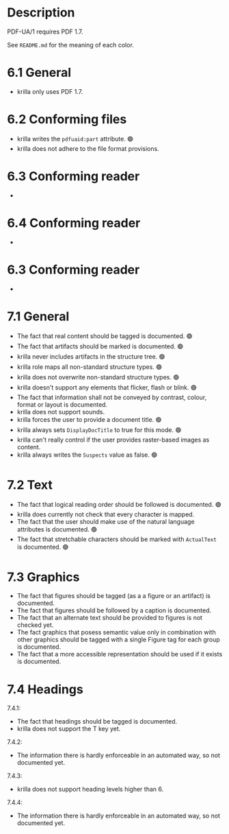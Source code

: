 # Description
PDF-UA/1 requires PDF 1.7.

See `README.md` for the meaning of each color.

# 6.1 General

- krilla only uses PDF 1.7.

# 6.2 Conforming files

- krilla writes the `pdfuaid:part` attribute. 🟢
- krilla does not adhere to the file format provisions.

# 6.3 Conforming reader

- 

# 6.4 Conforming reader

- 

# 6.3 Conforming reader

- 

# 7.1 General

- The fact that real content should be tagged is documented. 🟣
- The fact that artifacts should be marked is documented.  🟣
- krilla never includes artifacts in the structure tree. 🟢
- krilla role maps all non-standard structure types. 🟢
- krilla does not overwrite non-standard structure types. 🟢
- krilla doesn't support any elements that flicker, flash or blink. 🟢
- The fact that information shall not be conveyed by contrast, colour, format or layout is documented. 
- krilla does not support sounds.
- krilla forces the user to provide a document title. 🟢
- krilla always sets `DisplayDocTitle` to true for this mode. 🟢
- krilla can't really control if the user provides raster-based images as content.
- krilla always writes the `Suspects` value as false. 🟢

# 7.2 Text
- The fact that logical reading order should be followed is documented. 🟣
- krilla does currently not check that every character is mapped.
- The fact that the user should make use of the natural language attributes is documented. 🟣
- The fact that stretchable characters should be marked with `ActualText` is documented. 🟣

# 7.3 Graphics
- The fact that figures should be tagged (as a a figure or an artifact) is documented.
- The fact that figures should be followed by a caption is documented.
- The fact that an alternate text should be provided to figures is not checked yet.
- The fact graphics that posess semantic value only in combination with other graphics should be tagged with a single Figure tag for each group is documented.
- The fact that a more accessible representation should be used if it exists is documented.

# 7.4 Headings

7.4.1:
- The fact that headings should be tagged is documented.
- krilla does not support the T key yet.

7.4.2:
- The information there is hardly enforceable in an automated way, so not documented yet.

7.4.3:
- krilla does not support heading levels higher than 6.

7.4.4:
- The information there is hardly enforceable in an automated way, so not documented yet.